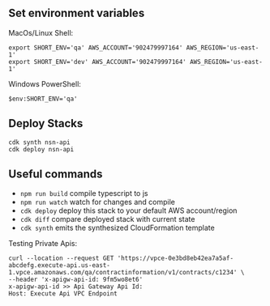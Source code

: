 ## Set environment variables

MacOs/Linux Shell:

```
export SHORT_ENV='qa' AWS_ACCOUNT='902479997164' AWS_REGION='us-east-1'
export SHORT_ENV='dev' AWS_ACCOUNT='902479997164' AWS_REGION='us-east-1'
```

Windows PowerShell:

```
$env:SHORT_ENV='qa'
```

## Deploy Stacks

```
cdk synth nsn-api
cdk deploy nsn-api
```

## Useful commands

-   `npm run build` compile typescript to js
-   `npm run watch` watch for changes and compile
-   `cdk deploy` deploy this stack to your default AWS account/region
-   `cdk diff` compare deployed stack with current state
-   `cdk synth` emits the synthesized CloudFormation template

Testing Private Apis:

```
curl --location --request GET 'https://vpce-0e3bd8eb42ea7a5af-abcdefg.execute-api.us-east-1.vpce.amazonaws.com/qa/contractinformation/v1/contracts/c1234' \
--header 'x-apigw-api-id: 9fm5wo8et6'
x-apigw-api-id >> Api Gateway Api Id:
Host: Execute Api VPC Endpoint
```
